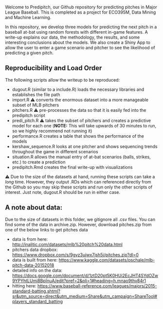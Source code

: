 Welcome to Predipitch, our Github repository for predicting pitches in Major League Baseball. This is completed as a project for ECO395M, Data Mining and Machine Learning. 

In this repository, we develop three models for predicting the next pitch in a baseball at-bat using random forests with different in-game features. A write-up explains our data, the methodology, the results, and some interesting conclusions about the models. We also create a Shiny App to allow the user to enter a game scenario and pitcher to see the likelihood of predicting a given pitch. 

## Reproducibility and Load Order

The following scripts allow the writeup to be reproduced:
- dugout.R (similar to a include.R) loads the necessary libraries and establishes the file path
- import.R :warning: converts the enormous dataset into a more manageable subset of MLB pitchers
- pitchers.R :warning: pre-processes the data so that it is easily fed into the predipitch script
- predi_pitch.R :warning: takes the subset of pitchers and creates a predictive model for each one (**NOTE:** This will take upwards of 30 minutes to run, so we highly recommend not running it)
- performance.R creates a table that shows the performance of the models
- kershaw_sequence.R looks at one pitcher and shows sequencing trends throughout the game in different scenarios
- situation.R allows the manual entry of at-bat scenarios (balls, strikes, etc.) to create a prediction
- predipitch.Rmd creates the final write-up with visualizations

:warning: Due to the size of the datasets at hand, running these scripts can take a *long* time. However, they output .RDs which can referenced directly from the Github so you may skip these scripts and run only the other scripts of interest. Just note, dugout.R should be run in either case. 

## A note about data:

Due to the size of datasets in this folder, we gitignore all .csv files. You can find some of the data in archive.zip. However, download pitches.zip from one of the below links to get pitches data

- data is from here: http://inalitic.com/datasets/mlb%20pitch%20data.html
- pitchers data dropbox: https://www.dropbox.com/s/9gyz3ujwx7jsh5j/pitches.zip?dl=0
- data is built from here: https://www.kaggle.com/datasets/pschale/mlb-pitch-data-20152018
- detailed info on the data: https://docs.google.com/document/d/1ztD20pt5K0HUi2EcJHT4SYdOZw9YPYhtLUmi8BpInuA/edit?pref=2&pli=1#heading=h.mnao9thv84r1
- hitting here: https://www.baseball-reference.com/leagues/majors/2015-standard-batting.shtml?sr&utm_source=direct&utm_medium=Share&utm_campaign=ShareTool#players_standard_batting



